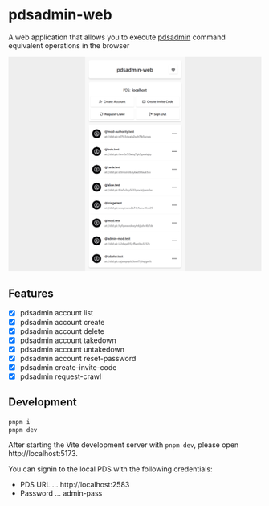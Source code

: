 # pdsadmin-web

A web application that allows you to execute [pdsadmin](https://github.com/bluesky-social/pds/tree/main/pdsadmin) command equivalent operations in the browser

![](./screenshot.png)

## Features

- [x] pdsadmin account list
- [x] pdsadmin account create
- [x] pdsadmin account delete
- [x] pdsadmin account takedown
- [x] pdsadmin account untakedown
- [x] pdsadmin account reset-password
- [x] pdsadmin create-invite-code
- [x] pdsadmin request-crawl

## Development

```
pnpm i
pnpm dev
```

After starting the Vite development server with `pnpm dev`, please open http://localhost:5173.

You can signin to the local PDS with the following credentials:

- PDS URL ... http://localhost:2583
- Password ... admin-pass

